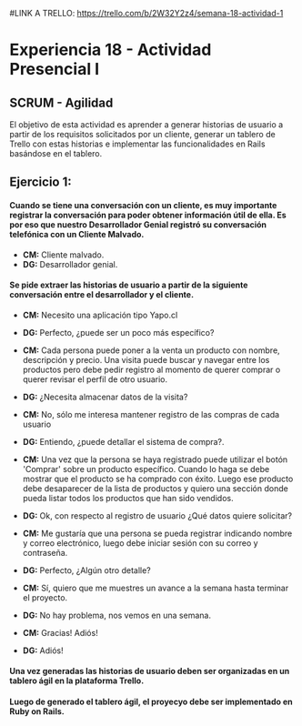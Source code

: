 #LINK A TRELLO: https://trello.com/b/2W32Y2z4/semana-18-actividad-1

# Experiencia 18 - Actividad Presencial I
## SCRUM - Agilidad

El objetivo de esta actividad es aprender a generar historias de usuario a partir de los requisitos solicitados por un cliente,  generar un tablero de Trello con estas historias e implementar las funcionalidades en Rails basándose en el tablero.

## Ejercicio 1: 

#### Cuando se tiene una conversación con un cliente, es muy importante registrar la conversación para poder obtener información útil de ella. Es por eso que nuestro Desarrollador Genial registró su conversación telefónica con un Cliente Malvado.

- **CM:** Cliente malvado.
- **DG:** Desarrollador genial.

#### Se pide extraer las historias de usuario a partir de la siguiente conversación entre el desarrollador y el cliente.

- **CM:** Necesito una aplicación tipo Yapo.cl

- **DG:** Perfecto, ¿puede ser un poco más específico?
- **CM:** Cada persona puede poner a la venta un producto con nombre, descripción y precio. Una visita puede buscar y navegar entre los productos pero debe pedir registro al momento de querer comprar o querer revisar el perfil de otro usuario.
- **DG:** ¿Necesita almacenar datos de la visita?
- **CM:** No, sólo me interesa mantener registro de las compras de cada usuario
- **DG:** Entiendo, ¿puede detallar el sistema de compra?.
- **CM:** Una vez que la persona se haya registrado puede utilizar el botón 'Comprar' sobre un producto específico. Cuando lo haga se debe mostrar que el producto se ha comprado con éxito. Luego ese producto debe desaparecer de la lista de productos y quiero una sección donde pueda listar todos los productos que han sido vendidos.
- **DG:** Ok, con respecto al registro de usuario ¿Qué datos quiere solicitar?
- **CM:** Me gustaría que una persona se pueda registrar indicando nombre y correo electrónico, luego debe iniciar sesión con su correo y contraseña.
- **DG:** Perfecto, ¿Algún otro detalle?
- **CM:** Sí, quiero que me muestres un avance a la semana hasta terminar el proyecto.
- **DG:** No hay problema, nos vemos en una semana.
- **CM:** Gracias! Adiós!
- **DG:** Adiós!

#### Una vez generadas las historias de usuario deben ser organizadas en un tablero ágil en la plataforma Trello. 

#### Luego de generado el tablero ágil, el proyecyo debe ser implementado en Ruby on Rails.